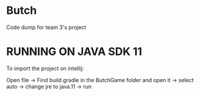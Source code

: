 # Butch
Code dump for team 3's project

# RUNNING ON JAVA SDK 11
To import the project on intellij:

Open file -> Find build.gradle in the ButchGame folder and open it -> select auto -> change jre to java.11 -> run
